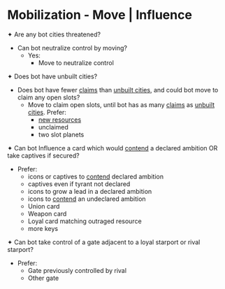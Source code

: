 # Mobilization - Move | Influence

✦ Are any bot cities threatened?

- Can bot neutralize control by moving?
	- Yes:
		- Move to neutralize control

✦ Does bot have unbuilt cities?

- Does bot have fewer <ins>claims</ins> than <ins>unbuilt cities</ins>, and could bot move to claim any open slots?
	- Move to claim open slots, until bot has as many <ins>claims</ins> as <ins>unbuilt cities</ins>. Prefer:
		- <ins>new resources</ins>
		- unclaimed
		- two slot planets

✦ Can bot Influence a card which would <ins>contend</ins> a declared ambition OR take captives if secured?

- Prefer:
	- icons or captives to <ins>contend</ins> declared ambition
	- captives even if tyrant not declared
	- icons to grow a lead in a declared ambition
	- icons to <ins>contend</ins> an undeclared ambition
	- Union card
	- Weapon card
	- Loyal card matching outraged resource
	- more keys

✦ Can bot take control of a gate adjacent to a loyal starport or rival starport?

- Prefer:
	- Gate previously controlled by rival
	- Other gate

<div class="pagebreak"> </div>
